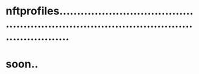 # nftprofiles.............................................................................................................
# soon..
